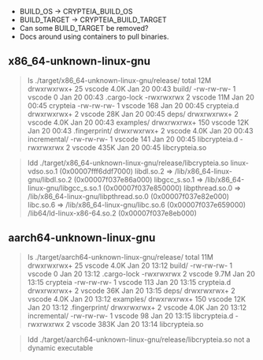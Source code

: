 
* BUILD_OS -> CRYPTEIA_BUILD_OS
* BUILD_TARGET -> CRYPTEIA_BUILD_TARGET
* Can some BUILD_TARGET be removed?
* Docs around using containers to pull binaries.

## x86_64-unknown-linux-gnu

> ls ./target/x86_64-unknown-linux-gnu/release/
total 12M
drwxrwxrwx+  25 vscode 4.0K Jan 20 00:43 build/
-rw-rw-rw-    1 vscode    0 Jan 20 00:43 .cargo-lock
-rwxrwxrwx    2 vscode  11M Jan 20 00:45 crypteia
-rw-rw-rw-    1 vscode  168 Jan 20 00:45 crypteia.d
drwxrwxrwx+   2 vscode  28K Jan 20 00:45 deps/
drwxrwxrwx+   2 vscode 4.0K Jan 20 00:43 examples/
drwxrwxrwx+ 150 vscode  12K Jan 20 00:43 .fingerprint/
drwxrwxrwx+   2 vscode 4.0K Jan 20 00:43 incremental/
-rw-rw-rw-    1 vscode  141 Jan 20 00:45 libcrypteia.d
-rwxrwxrwx    2 vscode 435K Jan 20 00:45 libcrypteia.so

> ldd ./target/x86_64-unknown-linux-gnu/release/libcrypteia.so 
        linux-vdso.so.1 (0x00007fff6ddf7000)
        libdl.so.2 => /lib/x86_64-linux-gnu/libdl.so.2 (0x00007f037e86a000)
        libgcc_s.so.1 => /lib/x86_64-linux-gnu/libgcc_s.so.1 (0x00007f037e850000)
        libpthread.so.0 => /lib/x86_64-linux-gnu/libpthread.so.0 (0x00007f037e82e000)
        libc.so.6 => /lib/x86_64-linux-gnu/libc.so.6 (0x00007f037e659000)
        /lib64/ld-linux-x86-64.so.2 (0x00007f037e8eb000)

## aarch64-unknown-linux-gnu

> ls ./target/aarch64-unknown-linux-gnu/release/
total 11M
drwxrwxrwx+  25 vscode 4.0K Jan 20 13:12 build/
-rw-rw-rw-    1 vscode    0 Jan 20 13:12 .cargo-lock
-rwxrwxrwx    2 vscode 9.7M Jan 20 13:15 crypteia
-rw-rw-rw-    1 vscode  113 Jan 20 13:15 crypteia.d
drwxrwxrwx+   2 vscode  36K Jan 20 13:15 deps/
drwxrwxrwx+   2 vscode 4.0K Jan 20 13:12 examples/
drwxrwxrwx+ 150 vscode  12K Jan 20 13:12 .fingerprint/
drwxrwxrwx+   2 vscode 4.0K Jan 20 13:12 incremental/
-rw-rw-rw-    1 vscode   98 Jan 20 13:15 libcrypteia.d
-rwxrwxrwx    2 vscode 383K Jan 20 13:14 libcrypteia.so

> ldd ./target/aarch64-unknown-linux-gnu/release/libcrypteia.so 
        not a dynamic executable

